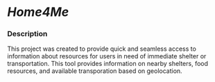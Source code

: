 # ***Home4Me***
### Description
This project was created to provide quick and seamless access to information about resources for users in need of immediate shelter or transportation. This tool provides information on nearby shelters, food resources, and available transporation based on geolocation.


